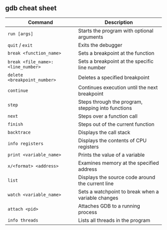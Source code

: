 ## gdb cheat sheet

| **Command**                         | **Description**                                      |
|-------------------------------------|------------------------------------------------------|
| `run [args]`                        | Starts the program with optional arguments           |
| `quit` / `exit`                     | Exits the debugger                                   |
| `break <function_name>`             | Sets a breakpoint at the function                    |
| `break <file_name>:<line_number>`   | Sets a breakpoint at the specific line number        |
| `delete <breakpoint_number>`        | Deletes a specified breakpoint                       |
| `continue`                          | Continues execution until the next breakpoint        |
| `step`                              | Steps through the program, stepping into functions  |
| `next`                              | Steps over a function call                          |
| `finish`                            | Steps out of the current function                   |
| `backtrace`                         | Displays the call stack                             |
| `info registers`                    | Displays the contents of CPU registers              |
| `print <variable_name>`             | Prints the value of a variable                      |
| `x/<format> <address>`              | Examines memory at the specified address            |
| `list`                              | Displays the source code around the current line     |
| `watch <variable_name>`             | Sets a watchpoint to break when a variable changes   |
| `attach <pid>`                      | Attaches GDB to a running process                   |
| `info threads`                      | Lists all threads in the program                    |